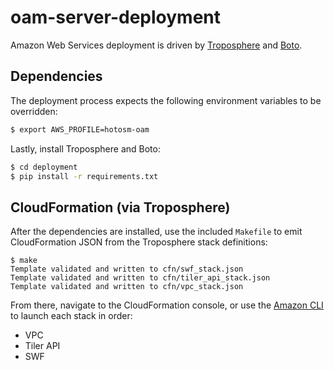# oam-server-deployment

Amazon Web Services deployment is driven by [Troposphere](https://github.com/cloudtools/troposphere) and [Boto](http://boto.readthedocs.org/en/latest/).

## Dependencies

The deployment process expects the following environment variables to be overridden:

```bash
$ export AWS_PROFILE=hotosm-oam
```

Lastly, install Troposphere and Boto:

```bash
$ cd deployment
$ pip install -r requirements.txt
```

## CloudFormation (via Troposphere)

After the dependencies are installed, use the included `Makefile` to emit CloudFormation JSON from the Troposphere stack definitions:

```
$ make
Template validated and written to cfn/swf_stack.json
Template validated and written to cfn/tiler_api_stack.json
Template validated and written to cfn/vpc_stack.json
```

From there, navigate to the CloudFormation console, or use the [Amazon CLI](https://aws.amazon.com/cli/) to launch each stack in order:

- VPC
- Tiler API
- SWF
